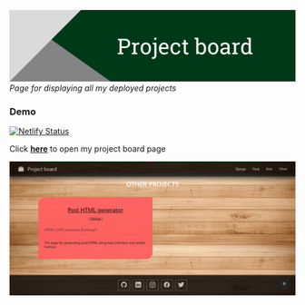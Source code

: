 <a href="https://gubchik123-project-board.netlify.app/" target="_blank"><img title="Project board" alt="Header image" src="./md_images/Project-board_header.png"></a>
_Page for displaying all my deployed projects_

### Demo

[![Netlify Status](https://api.netlify.com/api/v1/badges/3f7a5c61-3278-4d1c-9b5f-e8cc81bf15ad/deploy-status)](https://app.netlify.com/sites/gubchik123-project-board/deploys)

Click **<a href="https://gubchik123-project-board.netlify.app/" target="_blank">here</a>** to open my project board page

<img title="Demo" alt="Demo image" src="./md_images/demo.jpg">
